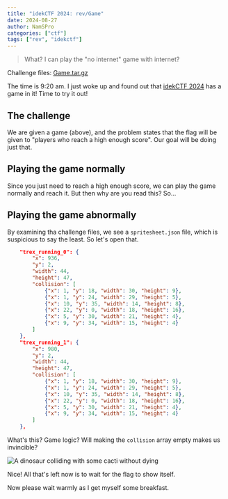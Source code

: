 ```yaml
---
title: "idekCTF 2024: rev/Game"
date: 2024-08-27
author: NamSPro
categories: ["ctf"]
tags: ["rev", "idekctf"]
---
```


> What? I can play the "no internet" game with internet?

Challenge files: [Game.tar.gz](https://nazunacord.net/2Blf4C8h5OA9.gz)

The time is 9:20 am. I just woke up and found out that [idekCTF 2024](https://ctf.idek.team/) has a game in it!
Time to try it out!

## The challenge

We are given a game (above), and the problem states that the flag will be given to
"players who reach a high enough score". Our goal will be doing just that.

## Playing the game normally

Since you just need to reach a high enough score, we can play the game normally
and reach it. But then why are you read this? So...

## Playing the game abnormally

By examining tha challenge files, we see a `spritesheet.json` file, which is
suspicious to say the least. So let's open that.

```json
    "trex_running_0": {
        "x": 936,
        "y": 2,
        "width": 44,
        "height": 47,
        "collision": [
            {"x": 1, "y": 18, "width": 30, "height": 9},
            {"x": 1, "y": 24, "width": 29, "height": 5},
            {"x": 10, "y": 35, "width": 14, "height": 8},
            {"x": 22, "y": 0, "width": 18, "height": 16},
            {"x": 5, "y": 30, "width": 21, "height": 4},
            {"x": 9, "y": 34, "width": 15, "height": 4}
        ]
    },
    "trex_running_1": {
        "x": 980,
        "y": 2,
        "width": 44,
        "height": 47,
        "collision": [
            {"x": 1, "y": 18, "width": 30, "height": 9},
            {"x": 1, "y": 24, "width": 29, "height": 5},
            {"x": 10, "y": 35, "width": 14, "height": 8},
            {"x": 22, "y": 0, "width": 18, "height": 16},
            {"x": 5, "y": 30, "width": 21, "height": 4},
            {"x": 9, "y": 34, "width": 15, "height": 4}
        ]
    },
```

What's this? Game logic? Will making the `collision` array empty makes us invincible?

<div class="flex flex-wrap justify-evenly gap-y-2">
    <img src="https://nazunacord.net/rrf2vNi26VTH.png" alt="A dinosaur colliding with some cacti without dying">
</div>

Nice! All that's left now is to wait for the flag to show itself.

Now please wait warmly as I get myself some breakfast.